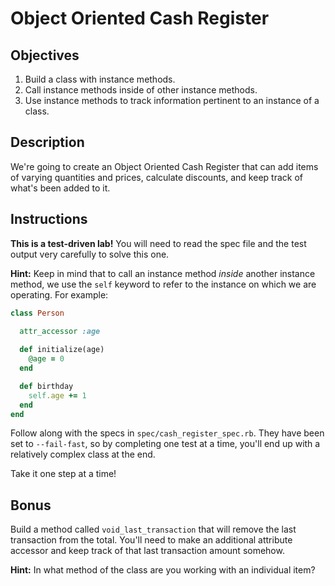 # Object Oriented Cash Register

## Objectives

1. Build a class with instance methods. 
2. Call instance methods inside of other instance methods. 
3. Use instance methods to track information pertinent to an instance of a class. 

## Description

We're going to create an Object Oriented Cash Register that can add items of varying quantities and prices, calculate discounts, and keep track of what's been added to it.

## Instructions

**This is a test-driven lab!** You will need to read the spec file and the test output very carefully to solve this one. 

**Hint:** Keep in mind that to call an instance method *inside* another instance method, we use the `self` keyword to refer to the instance on which we are operating. For example:

```ruby
class Person
  
  attr_accessor :age

  def initialize(age)
    @age = 0
  end

  def birthday
    self.age += 1
  end
end
```

Follow along with the specs in `spec/cash_register_spec.rb`. They have been set to `--fail-fast`, so by completing one test at a time, you'll end up with a relatively complex class at the end.

Take it one step at a time!

## Bonus

Build a method called `void_last_transaction` that will remove the last transaction from the total. You'll need to make an additional attribute accessor and keep track of that last transaction amount somehow. 

**Hint:** In what method of the class are you working with an individual item?


